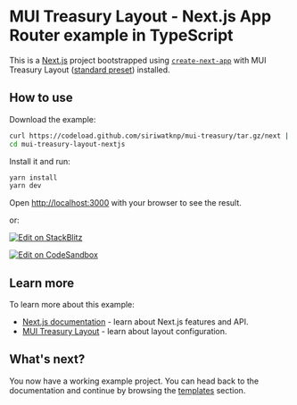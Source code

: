# MUI Treasury Layout - Next.js App Router example in TypeScript

This is a [Next.js](https://nextjs.org/) project bootstrapped using [`create-next-app`](https://github.com/vercel/next.js/tree/HEAD/packages/create-next-app) with MUI Treasury Layout ([standard preset](https://mui-treasury.com/?path=/story/layout-v6-preset-standard--standard)) installed.

## How to use

Download the example:

<!-- #default-branch-switch -->

```bash
curl https://codeload.github.com/siriwatknp/mui-treasury/tar.gz/next | tar -xz --strip=2  mui-treasury-master/examples/mui-treasury-layout-nextjs
cd mui-treasury-layout-nextjs
```

Install it and run:

```bash
yarn install
yarn dev
```

Open [http://localhost:3000](http://localhost:3000) with your browser to see the result.

or:

<!-- #default-branch-switch -->

[![Edit on StackBlitz](https://developer.stackblitz.com/img/open_in_stackblitz.svg)](https://stackblitz.com/github/siriwatknp/mui-treasury/tree/master/examples/mui-treasury-layout-nextjs)

[![Edit on CodeSandbox](https://codesandbox.io/static/img/play-codesandbox.svg)](https://codesandbox.io/p/sandbox/github/siriwatknp/mui-treasury/tree/master/examples/mui-treasury-layout-nextjs)

## Learn more

To learn more about this example:

- [Next.js documentation](https://nextjs.org/docs) - learn about Next.js features and API.
- [MUI Treasury Layout](https://mui-treasury.com/?path=/docs/layout-v6-introduction--docs) - learn about layout configuration.

## What's next?

<!-- #default-branch-switch -->

You now have a working example project.
You can head back to the documentation and continue by browsing the [templates](https://next.mui.com/material-ui/getting-started/templates/) section.
